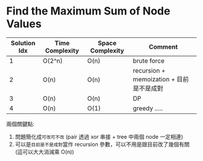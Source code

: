 # Find the Maximum Sum of Node Values

| Solution Idx | Time Complexity | Space Complexity | Comment                                  |
| ------------ | --------------- | ---------------- | ---------------------------------------- |
| 1            | O(2^n)          | O(n)             | brute force                              |
| 2            | O(n)            | O(n)             | recursion + memoization + 目前是不是成對 |
| 3            | O(n)            | O(n)             | DP                                       |
| 4            | O(n)            | O(1)             | greedy .....                             |

兩個關鍵點:

1. 問題簡化成`可改可不改` (pair 透過 xor 串接 + tree 中兩個 node 一定相連)
2. 可以是`目前是不是成對`當作 recursion 參數，可以不用是跟目前改了幾個有關 (這可以大大消減乘 O(n))
